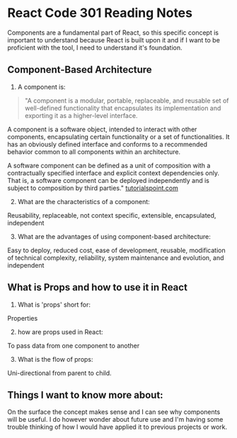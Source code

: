 # React Code 301 Reading Notes

Components are a fundamental part of React, so this specific concept is important to understand because React is built upon it and if I want to be proficient with the tool, I need to understand it's foundation.

## Component-Based Architecture

1.  A component is:
> "A component is a modular, portable, replaceable, and reusable set of well-defined functionality that encapsulates its implementation and exporting it as a higher-level interface.

A component is a software object, intended to interact with other components, encapsulating certain functionality or a set of functionalities. It has an obviously defined interface and conforms to a recommended behavior common to all components within an architecture.

A software component can be defined as a unit of composition with a contractually specified interface and explicit context dependencies only. That is, a software component can be deployed independently and is subject to composition by third parties."  [tutorialspoint.com](https://www.tutorialspoint.com/software_architecture_design/component_based_architecture.htm)

2.  What are the characteristics of a component:

Reusability, replaceable, not context specific, extensible, encapsulated, independent

3.  What are the advantages of using component-based architecture:

Easy to deploy, reduced cost, ease of development, reusable, modification of technical complexity, reliability, system maintenance and evolution, and independent

## What is Props and how to use it in React

1.  What is 'props' short for:

Properties

2.  how are props used in React:

To pass data from one component to another

3.  What is the flow of props:

Uni-directional from parent to child.



## Things I want to know more about:

On the surface the concept makes sense and I can see why components will be useful.  I do however wonder about future use and I'm having some trouble thinking of how I would have applied it to previous projects or work.  
